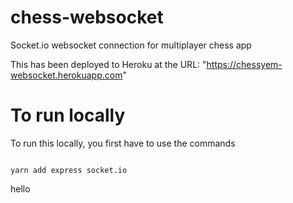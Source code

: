 # chess-websocket
Socket.io websocket connection for multiplayer chess app

This has been deployed to Heroku at the URL: "https://chessyem-websocket.herokuapp.com"

# To run locally
To run this locally, you first have to use the commands
```npm init --yes

yarn add express socket.io

```
hello
